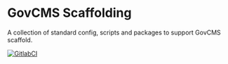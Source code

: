 # GovCMS Scaffolding
A collection of standard config, scripts and packages to support GovCMS scaffold.

[![GitlabCI](https://projects.govcms.gov.au/dof-dev/scaffofld-tooling/badges/develop/pipeline.svg)](https://projects.govcms.gov.au/dof-dev/scaffold-tooling/-/pipelines)
